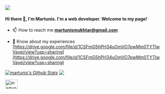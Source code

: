 <img src="https://images.unsplash.com/photo-1444492417251-9c84a5fa18e0?ixlib=rb-1.2.1&ixid=eyJhcHBfaWQiOjEyMDd9&auto=format&fit=crop&w=975&h=300&q=80"/>
 
#### Hi there 👋, I'm Martunis. I'm a web developer. Welcome to my page! <br>

- 📫 How to reach me **martunismukhtar@gmail.com**

- 📄 Know about my experiences [https://drive.google.com/file/d/1CSFmG5hPH34uOmVO7pwMm0TYTlwVayei/view?usp=sharing](https://drive.google.com/file/d/1CSFmG5hPH34uOmVO7pwMm0TYTlwVayei/view?usp=sharing)


<a href="https://github.com/martunismukhtar">
<img align="center" alt="martunis's Github Stats" src="https://github-readme-stats.codestackr.vercel.app/api?username=martunismukhtar&show_icons=true&hide_border=true&count_private=true&include_all_commits=true&theme=radical" /></a>


<a href="https://github.com/martunismukhtar">
  <img align="center" src="https://github-readme-stats.anuraghazra1.vercel.app/api/top-langs/?username=martunismukhtar&layout=compact&theme=radical" />
</a>


<p align="left">
<a href="https://fb.com/martunis.alfatih" target="blank"><img align="center" src="https://cdn.jsdelivr.net/npm/simple-icons@3.0.1/icons/facebook.svg" alt="martunis.alfatih" height="30" width="40" /></a>
</p>


